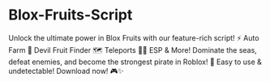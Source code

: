 # Blox-Fruits-Script
Unlock the ultimate power in Blox Fruits with our feature-rich script! ⚡ Auto Farm 🍏 Devil Fruit Finder 🗺️ Teleports 🏴‍☠️ ESP &amp; More! Dominate the seas, defeat enemies, and become the strongest pirate in Roblox! 🚀 Easy to use &amp; undetectable! Download now! 🎮✨
